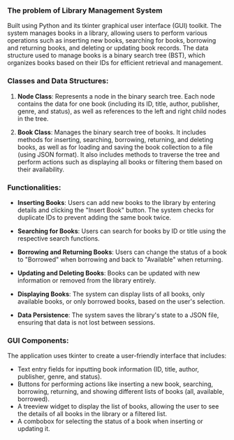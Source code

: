 ### The problem of Library Management System 
Built using Python and its tkinter graphical user interface (GUI) toolkit. The system manages books in a library, allowing users to perform various operations such as inserting new books, searching for books, borrowing and returning books, and deleting or updating book records. The data structure used to manage books is a binary search tree (BST), which organizes books based on their IDs for efficient retrieval and management.

### Classes and Data Structures:

1. **Node Class**: Represents a node in the binary search tree. Each node contains the data for one book (including its ID, title, author, publisher, genre, and status), as well as references to the left and right child nodes in the tree.

2. **Book Class**: Manages the binary search tree of books. It includes methods for inserting, searching, borrowing, returning, and deleting books, as well as for loading and saving the book collection to a file (using JSON format). It also includes methods to traverse the tree and perform actions such as displaying all books or filtering them based on their availability.


### Functionalities:

- **Inserting Books**: Users can add new books to the library by entering details and clicking the "Insert Book" button. The system checks for duplicate IDs to prevent adding the same book twice.

- **Searching for Books**: Users can search for books by ID or title using the respective search functions.

- **Borrowing and Returning Books**: Users can change the status of a book to "Borrowed" when borrowing and back to "Available" when returning.

- **Updating and Deleting Books**: Books can be updated with new information or removed from the library entirely.

- **Displaying Books**: The system can display lists of all books, only available books, or only borrowed books, based on the user's selection.

- **Data Persistence**: The system saves the library's state to a JSON file, ensuring that data is not lost between sessions.

### GUI Components:

The application uses tkinter to create a user-friendly interface that includes:

- Text entry fields for inputting book information (ID, title, author, publisher, genre, and status).
- Buttons for performing actions like inserting a new book, searching, borrowing, returning, and showing different lists of books (all, available, borrowed).
- A treeview widget to display the list of books, allowing the user to see the details of all books in the library or a filtered list.
- A combobox for selecting the status of a book when inserting or updating it.
